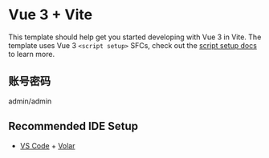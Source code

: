 # Vue 3 + Vite

This template should help get you started developing with Vue 3 in Vite. The template uses Vue 3 `<script setup>` SFCs, check out the [script setup docs](https://v3.vuejs.org/api/sfc-script-setup.html#sfc-script-setup) to learn more.

## 账号密码
admin/admin

## Recommended IDE Setup

- [VS Code](https://code.visualstudio.com/) + [Volar](https://marketplace.visualstudio.com/items?itemName=Vue.volar)
